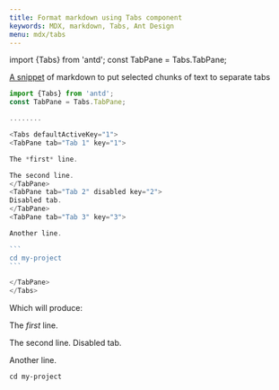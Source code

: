```yaml
---
title: Format markdown using Tabs component
keywords: MDX, markdown, Tabs, Ant Design
menu: mdx/tabs
---
```

import {Tabs} from 'antd';
const TabPane = Tabs.TabPane;

[A snippet](/snippets/main/mdx-tabs/) of markdown to put selected chunks of text to separate tabs
````javascript
import {Tabs} from 'antd';
const TabPane = Tabs.TabPane;

........

<Tabs defaultActiveKey="1">
<TabPane tab="Tab 1" key="1">

The *first* line.

The second line.
</TabPane>
<TabPane tab="Tab 2" disabled key="2">
Disabled tab.
</TabPane>
<TabPane tab="Tab 3" key="3">

Another line.

```
cd my-project
```

</TabPane>
</Tabs>
````

Which will produce:

<Tabs defaultActiveKey="1">
<TabPane tab="Tab 1" key="1">

The *first* line.

The second line.
</TabPane>
<TabPane tab="Tab 2" disabled key="2">
Disabled tab.
</TabPane>
<TabPane tab="Tab 3" key="3">

Another line.

```
cd my-project
```
</TabPane>
</Tabs>